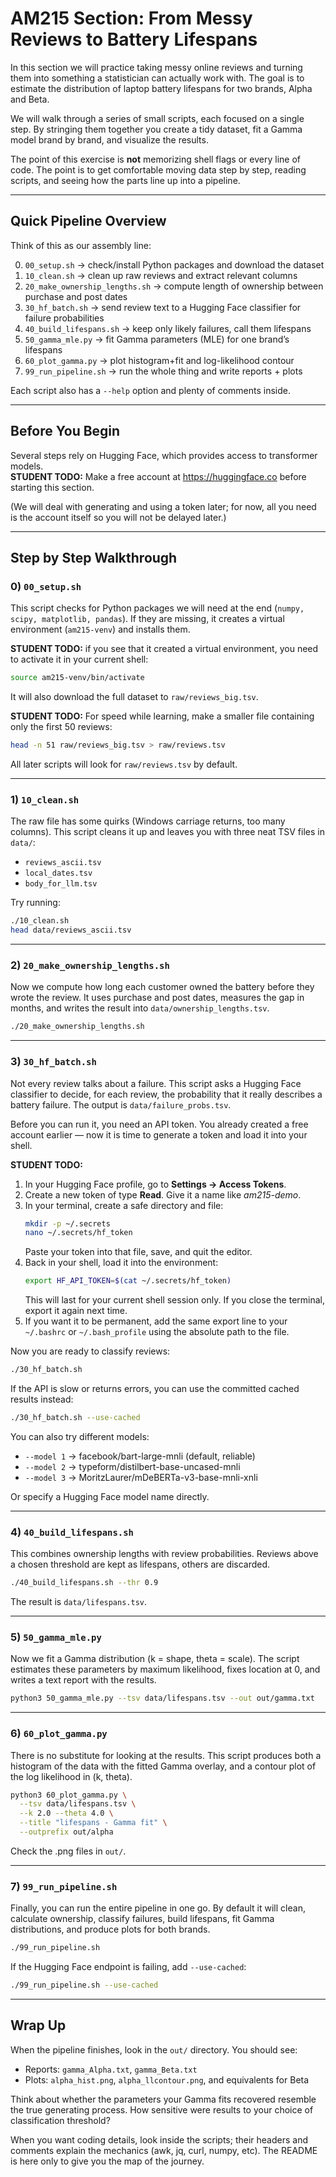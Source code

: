 # AM215 Section: From Messy Reviews to Battery Lifespans

In this section we will practice taking messy online reviews and turning them into something a statistician can actually work with. The goal is to estimate the distribution of laptop battery lifespans for two brands, Alpha and Beta.  

We will walk through a series of small scripts, each focused on a single step. By stringing them together you create a tidy dataset, fit a Gamma model brand by brand, and visualize the results.  

The point of this exercise is **not** memorizing shell flags or every line of code. The point is to get comfortable moving data step by step, reading scripts, and seeing how the parts line up into a pipeline.  

---

## Quick Pipeline Overview

Think of this as our assembly line:

0. `00_setup.sh` -> check/install Python packages and download the dataset  
1. `10_clean.sh` -> clean up raw reviews and extract relevant columns  
2. `20_make_ownership_lengths.sh` -> compute length of ownership between purchase and post dates  
3. `30_hf_batch.sh` -> send review text to a Hugging Face classifier for failure probabilities  
4. `40_build_lifespans.sh` -> keep only likely failures, call them lifespans  
5. `50_gamma_mle.py` -> fit Gamma parameters (MLE) for one brand’s lifespans  
6. `60_plot_gamma.py` -> plot histogram+fit and log-likelihood contour  
7. `99_run_pipeline.sh` -> run the whole thing and write reports + plots  

Each script also has a `--help` option and plenty of comments inside.

---

## Before You Begin

Several steps rely on Hugging Face, which provides access to transformer models.  
**STUDENT TODO:** Make a free account at https://huggingface.co before starting this section.  

(We will deal with generating and using a token later; for now, all you need is the account itself so you will not be delayed later.)

---

## Step by Step Walkthrough

### 0) `00_setup.sh`

This script checks for Python packages we will need at the end (`numpy, scipy, matplotlib, pandas`). If they are missing, it creates a virtual environment (`am215-venv`) and installs them.  

**STUDENT TODO:** if you see that it created a virtual environment, you need to activate it in your current shell:  
```bash
source am215-venv/bin/activate
```

It will also download the full dataset to `raw/reviews_big.tsv`.  

**STUDENT TODO:** For speed while learning, make a smaller file containing only the first 50 reviews:  
```bash
head -n 51 raw/reviews_big.tsv > raw/reviews.tsv
```

All later scripts will look for `raw/reviews.tsv` by default.

---

### 1) `10_clean.sh`

The raw file has some quirks (Windows carriage returns, too many columns). This script cleans it up and leaves you with three neat TSV files in `data/`:  
- `reviews_ascii.tsv`  
- `local_dates.tsv`  
- `body_for_llm.tsv`

Try running:  
```bash
./10_clean.sh
head data/reviews_ascii.tsv
```

---

### 2) `20_make_ownership_lengths.sh`

Now we compute how long each customer owned the battery before they wrote the review. It uses purchase and post dates, measures the gap in months, and writes the result into `data/ownership_lengths.tsv`.  

```bash
./20_make_ownership_lengths.sh
```

---

### 3) `30_hf_batch.sh`

Not every review talks about a failure. This script asks a Hugging Face classifier to decide, for each review, the probability that it really describes a battery failure. The output is `data/failure_probs.tsv`.  

Before you can run it, you need an API token. You already created a free account earlier — now it is time to generate a token and load it into your shell.  

**STUDENT TODO:**  
1. In your Hugging Face profile, go to **Settings -> Access Tokens**.  
2. Create a new token of type **Read**. Give it a name like *am215-demo*.  
3. In your terminal, create a safe directory and file:  
   ```bash
   mkdir -p ~/.secrets
   nano ~/.secrets/hf_token
   ```  
   Paste your token into that file, save, and quit the editor.  
4. Back in your shell, load it into the environment:  
   ```bash
   export HF_API_TOKEN=$(cat ~/.secrets/hf_token)
   ```  
   This will last for your current shell session only. If you close the terminal, export it again next time.  
5. If you want it to be permanent, add the same export line to your `~/.bashrc` or `~/.bash_profile` using the absolute path to the file.  

Now you are ready to classify reviews:  

```bash
./30_hf_batch.sh
```

If the API is slow or returns errors, you can use the committed cached results instead:  

```bash
./30_hf_batch.sh --use-cached
```

You can also try different models:  
- `--model 1` -> facebook/bart-large-mnli (default, reliable)  
- `--model 2` -> typeform/distilbert-base-uncased-mnli  
- `--model 3` -> MoritzLaurer/mDeBERTa-v3-base-mnli-xnli  

Or specify a Hugging Face model name directly.

---

### 4) `40_build_lifespans.sh`

This combines ownership lengths with review probabilities. Reviews above a chosen threshold are kept as lifespans, others are discarded.  

```bash
./40_build_lifespans.sh --thr 0.9
```

The result is `data/lifespans.tsv`.

---

### 5) `50_gamma_mle.py`

Now we fit a Gamma distribution (k = shape, theta = scale). The script estimates these parameters by maximum likelihood, fixes location at 0, and writes a text report with the results.  

```bash
python3 50_gamma_mle.py --tsv data/lifespans.tsv --out out/gamma.txt
```

---

### 6) `60_plot_gamma.py`

There is no substitute for looking at the results. This script produces both a histogram of the data with the fitted Gamma overlay, and a contour plot of the log likelihood in (k, theta).  

```bash
python3 60_plot_gamma.py \
  --tsv data/lifespans.tsv \
  --k 2.0 --theta 4.0 \
  --title "lifespans - Gamma fit" \
  --outprefix out/alpha
```

Check the .png files in `out/`.

---

### 7) `99_run_pipeline.sh`

Finally, you can run the entire pipeline in one go. By default it will clean, calculate ownership, classify failures, build lifespans, fit Gamma distributions, and produce plots for both brands.  

```bash
./99_run_pipeline.sh
```

If the Hugging Face endpoint is failing, add `--use-cached`:  

```bash
./99_run_pipeline.sh --use-cached
```

---

## Wrap Up

When the pipeline finishes, look in the `out/` directory. You should see:  
- Reports: `gamma_Alpha.txt`, `gamma_Beta.txt`  
- Plots: `alpha_hist.png`, `alpha_llcontour.png`, and equivalents for Beta  

Think about whether the parameters your Gamma fits recovered resemble the true generating process. How sensitive were results to your choice of classification threshold?  

When you want coding details, look inside the scripts; their headers and comments explain the mechanics (awk, jq, curl, numpy, etc). The README is here only to give you the map of the journey.
